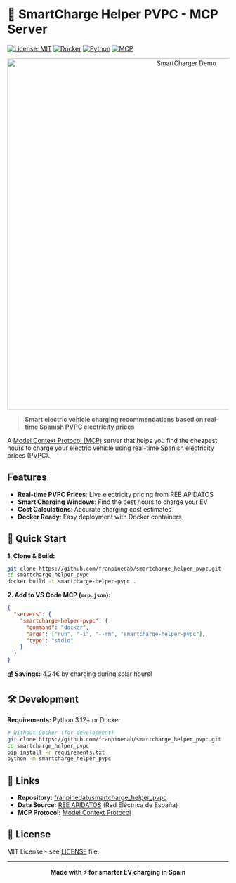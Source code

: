 # 🚗 SmartCharge Helper PVPC - MCP Server

[![License: MIT](https://img.shields.io/badge/License-MIT-yellow.svg)](https://opensource.org/licenses/MIT)
[![Docker](https://img.shields.io/badge/Docker-Ready-blue.svg)](https://www.docker.com/)
[![Python](https://img.shields.io/badge/Python-3.12+-green.svg)](https://www.python.org/)
[![MCP](https://img.shields.io/badge/MCP-Server-purple.svg)](https://modelcontextprotocol.io/)

<div align="center">
  <img src="smartcharger.gif" alt="SmartCharger Demo" width="800"/>
</div>

> **Smart electric vehicle charging recommendations based on real-time Spanish PVPC electricity prices**

A [Model Context Protocol (MCP)](https://modelcontextprotocol.io/) server that helps you find the cheapest hours to charge your electric vehicle using real-time Spanish electricity prices (PVPC).

## Features

- **Real-time PVPC Prices**: Live electricity pricing from REE APIDATOS
- **Smart Charging Windows**: Find the best hours to charge your EV
- **Cost Calculations**: Accurate charging cost estimates
- **Docker Ready**: Easy deployment with Docker containers

## 🚀 Quick Start

**1. Clone & Build:**
```bash
git clone https://github.com/franpinedab/smartcharge_helper_pvpc.git
cd smartcharge_helper_pvpc
docker build -t smartcharge-helper-pvpc .
```

**2. Add to VS Code MCP (`mcp.json`):**
```json
{
  "servers": {
    "smartcharge-helper-pvpc": {
      "command": "docker",
      "args": ["run", "-i", "--rm", "smartcharge-helper-pvpc"],
      "type": "stdio"
    }
  }
}
```


**💰 Savings:** 4.24€ by charging during solar hours!

## 🛠️ Development

**Requirements:** Python 3.12+ or Docker

```bash
# Without Docker (for development)
git clone https://github.com/franpinedab/smartcharge_helper_pvpc.git
cd smartcharge_helper_pvpc
pip install -r requirements.txt
python -m smartcharge_helper_pvpc
```

## 🔗 Links

- **Repository:** [franpinedab/smartcharge_helper_pvpc](https://github.com/franpinedab/smartcharge_helper_pvpc)
- **Data Source:** [REE APIDATOS](https://www.ree.es/es/apidatos) (Red Eléctrica de España)
- **MCP Protocol:** [Model Context Protocol](https://modelcontextprotocol.io/)

## 📄 License

MIT License - see [LICENSE](LICENSE) file.

---
<div align="center">
<strong>Made with ⚡ for smarter EV charging in Spain</strong>
</div>




